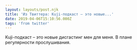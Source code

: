 ```yaml
---
layout: layouts/post.njk
title: 'Из Твиттера: Kuji-подкаст – это новые...'
date: 2019-04-06T15:10:56.000Z
tags: 'from twitter'
---
```



Kuji-подкаст – это новые дисгастинг мен для меня. В плане регулярности прослушивания.
